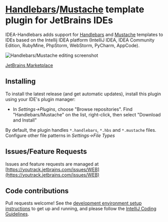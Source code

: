 # [Handlebars](http://handlebarsjs.com/)/[Mustache](http://mustache.github.com/) template plugin for JetBrains IDEs

IDEA-Handlebars adds support for [Handlebars](http://handlebarsjs.com/) and [Mustache](http://mustache.github.com/) templates to IDEs based on the Intellij IDEA platform (IntelliJ IDEA, IDEA Community Edition, RubyMine, PhpStorm, WebStorm, PyCharm, AppCode).

![Handlebars/Mustache editing screenshot](https://raw.github.com/JetBrains/intellij-plugins/master/handlebars/markdown_images/editor.png "Handlebars/Mustache editing")

[JetBrains Marketplace](https://plugins.jetbrains.com/plugin/6884-handlebars-mustache)

## Installing
To install the latest release (and get automatic updates), install this plugin using your IDE's plugin manager:
  * In _Settings->Plugins_, choose "Browse repositories".  Find "Handlebars/Mustache" on the list, right-click, then select "Download and Install"

By default, the plugin handles `*.handlebars`, `*.hbs` and `*.mustache` files.  Configure other file patterns in _Settings->File Types_

## Issues/Feature Requests
Issues and feature requests are managed at [https://youtrack.jetbrains.com/issues/WEB](https://youtrack.jetbrains.com/issues/WEB)

## Code contributions
Pull requests welcome!  See the [development environment setup instructions](developer_environment.md) to get up and running, and please follow the [IntelliJ Coding Guidelines](https://plugins.jetbrains.com/docs/intellij/intellij-coding-guidelines.html).
